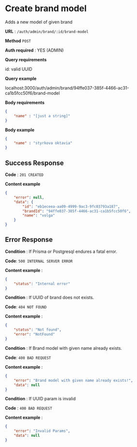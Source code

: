 # Create brand model

Adds a new model of given brand

**URL** : `/auth/admin/brand/:id/brand-model`

**Method** `POST`

**Auth required** : YES (ADMIN)

**Query requirements**

id: valid UUID

**Query example**

localhost:3000/auth/admin/brand/94ffe037-385f-4466-ac31-ca1b5fcc50f6/brand-model

**Body requirements**

```json
{
	"name" : "[just a string]"
}
```

**Body example**

```json
{
	"name" : "styrkova oktavia"
}
```

## Success Response

**Code** : `201 CREATED`

**Content example**

```json
{
	"error": null,
	"data": {
		"id": "eb1eceea-aa09-4999-9ac3-9fc03793a187",
		"brandId": "94ffe037-385f-4466-ac31-ca1b5fcc50f6",
		"name": "volga"
	}
}
```

## Error Response

**Condition** : If Prisma or Postgresql endures a fatal error.

**Code**: `500 INTERNAL SERVER ERROR`

**Content example** :
```json
{
    "status": "Internal error"
}
```


**Condition** : If UUID of brand does not exists.

**Code**: `404 NOT FOUND`

**Content example** :
```json
{
	"status": "Not found",
	"error": "NotFound"
}
```

**Condition** : If Brand model with given name already exists.

**Code**: `400 BAD REQUEST`

**Content example** :
```json
{
	"error": "Brand model with given name already exists!",
	"data": null
}
```


**Condition** : If UUID param is invalid

**Code** : `400 BAD REQUEST`

**Content example** :
```json
{
	"error": "Invalid Params",
	"data": null
}
```
